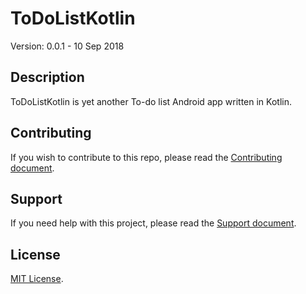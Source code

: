 # ToDoListKotlin

Version: 0.0.1 - 10 Sep 2018

## Description

ToDoListKotlin is yet another To-do list Android app written in Kotlin. 

## Contributing

If you wish to contribute to this repo, please read the [Contributing document](.github/CONTRIBUTING.md).

## Support

If you need help with this project, please read the [Support document](.github/SUPPORT.md).

## License

[MIT License](LICENSE).

